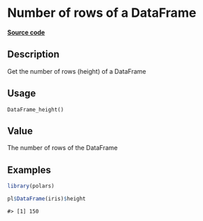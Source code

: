 

# Number of rows of a DataFrame

[**Source code**](https://github.com/pola-rs/r-polars/tree/main/R/dataframe__frame.R#L438)

## Description

Get the number of rows (height) of a DataFrame

## Usage

<pre><code class='language-R'>DataFrame_height()
</code></pre>

## Value

The number of rows of the DataFrame

## Examples

``` r
library(polars)

pl$DataFrame(iris)$height
```

    #> [1] 150
